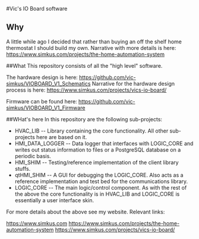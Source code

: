 #Vic's IO Board software

## Why
A little while ago I decided that rather than buying an off the shelf home thermostat I should build my own.  Narrative with more details is here: https://www.simkus.com/projects/the-home-automation-system

##What
This repository consists of all the "high level" software.  

The hardware design is here: https://github.com/vic-simkus/VIOBOARD_V1_Schematics
Narrative for the hardware design process is here: https://www.simkus.com/projects/vics-io-board/

Firmware can be found here: https://github.com/vic-simkus/VIOBOARD_V1_Firmware

##WHat's here
In this repository are the following sub-projects:

*	HVAC_LIB -- Library containing the core functionality.  All other sub-projects here are based on it.
*	HMI_DATA_LOGGER -- Data logger that interfaces with LOGIC_CORE and writes out status information to files or a PostgreSQL database on a periodic basis.
*	HMI_SHIM -- Testing/reference implementation of the client library stuffs.
*	qtHMI_SHIM -- A GUI for debugging the LOGIC_CORE.  Also acts as a reference implementation and test bed for the communications library.
*	LOGIC_CORE -- The main logic/control component.  As with the rest of the above the core functionality is in HVAC_LIB and LOGIC_CORE is essentially a user interface skin.

For more details about the above see my website.  Relevant links:

https://www.simkus.com
https://www.simkus.com/projects/the-home-automation-system
https://www.simkus.com/projects/vics-io-board/